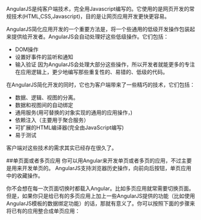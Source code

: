 AngularJS是纯客户端技术，完全用Javascript编写的。它使用的是网页开发的常规技术(HTML,CSS,Javascript)，目的是让网页应用开发更快更容易。

AngularJS简化应用开发的一个重要方法是，将一个些通用的低级开发操作包装起来提供给开发者。AngularJS会自动处理好这些低级操作。它们包括：

*  DOM操作
*  设置好事件的监听和通知
*  输入验证
因为AngularJS会处理大部分这些操作，所以开发者就能更多的专注在应用逻辑上，更少地编写那些重复性的、易错的、低级的代码。

在AngularJS简化开发的同时，它也为客户端带来了一些精巧的技术，它们包括：

*  数据、逻辑、视图的分离。
*  数据和视图间的自动绑定
*  通用服务(用可替换的对象实现的通用的应用操作，)
*  依赖注入（主要用于聚合服务）
*  可扩展的HTML编译器(完全由JavaScript编写)
*  易于测试

客户端对这些技术的需求其实已经存在很久了。

##单页面或者多页应用
你可以用Angular来开发单页或者多页的应用，不过主要是用来开发单页的。 AngularJS支持浏览器历史操作，向前向后按钮，单页应用中的收藏操作。

你不会想在每一次页面切换时都载入Angular。比如多页应用就常需要切换页面。 但是，如果你只是给已有的多页应用上加上一些AngularJS提供的功能（比如使用AngularJS模板的数据绑定功能）的话，那就有意义了。你可以按照下面的步骤来将已有的应用整合成单页应用：

